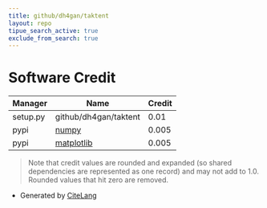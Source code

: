 ```yaml
---
title: github/dh4gan/taktent
layout: repo
tipue_search_active: true
exclude_from_search: true
---
```

# Software Credit

|Manager|Name|Credit|
|-------|----|------|
|setup.py|github/dh4gan/taktent|0.01|
|pypi|[numpy](https://www.numpy.org)|0.005|
|pypi|[matplotlib](https://matplotlib.org)|0.005|


> Note that credit values are rounded and expanded (so shared dependencies are represented as one record) and may not add to 1.0. Rounded values that hit zero are removed.


- Generated by [CiteLang](https://github.com/vsoch/citelang)
